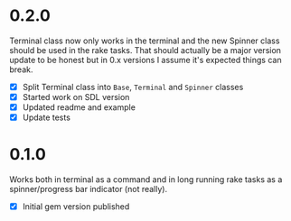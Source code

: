 # 0.2.0

Terminal class now only works in the terminal and the new Spinner class should be used in the rake tasks. That should actually be a major version update to be honest but in 0.x versions I assume it's expected things can break.

- [x] Split Terminal class into `Base`, `Terminal` and `Spinner` classes
- [x] Started work on SDL version
- [x] Updated readme and example
- [x] Update tests

# 0.1.0

Works both in terminal as a command and in long running rake tasks as a spinner/progress bar indicator (not really).

- [x] Initial gem version published